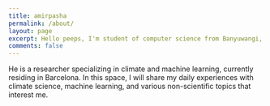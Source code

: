 ```yaml
---
title: amirpasha
permalink: /about/
layout: page
excerpt: Hello peeps, I'm student of computer science from Banyuwangi, living in Jogjakarta. This blog for documentation about my programming journey, running on jekyll, hosting on netlify and using my own simple theme.
comments: false
---
```


He is a researcher specializing in climate and machine learning, currently residing in Barcelona. In this space, I will share my daily experiences with climate science, machine learning, and various non-scientific topics that interest me.

